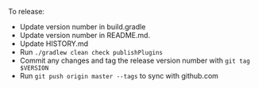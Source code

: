 To release:

* Update version number in build.gradle
* Update version number in README.md.
* Update HISTORY.md
* Run `./gradlew clean check publishPlugins`
* Commit any changes and tag the release version number with `git tag $VERSION`
* Run `git push origin master --tags` to sync with github.com
